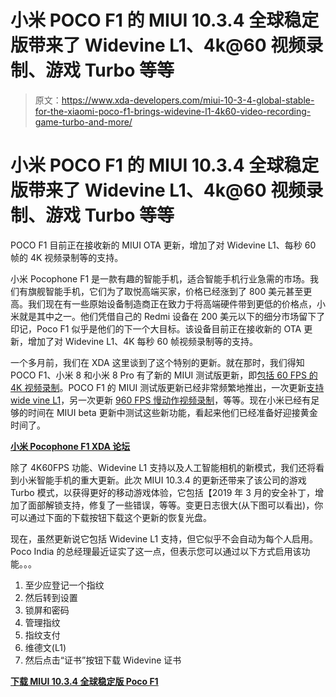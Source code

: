 # 小米 POCO F1 的 MIUI 10.3.4 全球稳定版带来了 Widevine L1、4k@60 视频录制、游戏 Turbo 等等

> 原文：<https://www.xda-developers.com/miui-10-3-4-global-stable-for-the-xiaomi-poco-f1-brings-widevine-l1-4k60-video-recording-game-turbo-and-more/>

# 小米 POCO F1 的 MIUI 10.3.4 全球稳定版带来了 Widevine L1、4k@60 视频录制、游戏 Turbo 等等

POCO F1 目前正在接收新的 MIUI OTA 更新，增加了对 Widevine L1、每秒 60 帧的 4K 视频录制等的支持。

小米 Pocophone F1 是一款有趣的智能手机，适合智能手机行业急需的市场。我们有旗舰智能手机，它们为了取悦高端买家，价格已经涨到了 800 美元甚至更高。我们现在有一些原始设备制造商正在致力于将高端硬件带到更低的价格点，小米就是其中之一。他们凭借自己的 Redmi 设备在 200 美元以下的细分市场留下了印记，Poco F1 似乎是他们的下一个大目标。该设备目前正在接收新的 OTA 更新，增加了对 Widevine L1、4K 每秒 60 帧视频录制等的支持。

一个多月前，我们在 XDA 这里谈到了这个特别的更新。就在那时，我们得知 POCO F1、小米 8 和小米 8 Pro 有了新的 MIUI 测试版更新，即[包括 60 FPS 的 4K 视频录制](https://www.xda-developers.com/xiaomi-poco-f1-mi-8-pro-4k60fps-video-recording-miui-beta/)。POCO F1 的 MIUI 测试版更新已经非常频繁地推出，一次更新[支持 wide vine L1](https://www.xda-developers.com/xiaomi-poco-f1-widevine-l1-miui-beta/)，另一次更新 [960 FPS 慢动作视频录制](https://www.xda-developers.com/xiaomi-poco-f1-miui-10-beta-960fps/)，等等。现在小米已经有足够的时间在 MIUI beta 更新中测试这些新功能，看起来他们已经准备好迎接黄金时间了。

[**小米 Pocophone F1 XDA 论坛**](https://forum.xda-developers.com/poco-f1)

除了 4K60FPS 功能、Widevine L1 支持以及人工智能相机的新模式，我们还将看到小米智能手机的重大更新。此次 MIUI 10.3.4 的更新还带来了该公司的游戏 Turbo 模式，以获得更好的移动游戏体验，它包括【2019 年 3 月的安全补丁，增加了面部解锁支持，修复了一些错误，等等。变更日志很大(从下图可以看出)，你可以通过下面的下载按钮下载这个更新的恢复光盘。

现在，虽然更新说它包括 Widevine L1 支持，但它似乎不会自动为每个人启用。Poco India 的总经理最近证实了这一点，但表示您可以通过以下方式启用该功能。。。

1.  至少应登记一个指纹
2.  然后转到设置
3.  锁屏和密码
4.  管理指纹
5.  指纹支付
6.  维德文(L1)
7.  然后点击“证书”按钮下载 Widevine 证书

[**下载 MIUI 10.3.4 全球稳定版 Poco F1**](https://bigota.d.miui.com/V10.3.4.0.PEJMIXM/miui_POCOF1Global_V10.3.4.0.PEJMIXM_13b169ae13_9.0.zip)